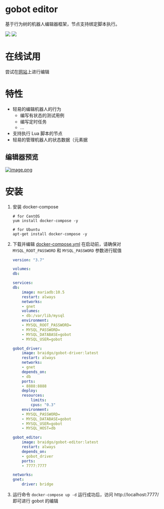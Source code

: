 # gobot editor
基于行为树的机器人编辑器框架，节点支持绑定脚本执行。


[![](https://img.shields.io/badge/%E6%96%87%E6%A1%A3-Doc-2ca5e0?style=flat&logo=github)](https://docs.gobot.fun/)
[![](https://img.shields.io/badge/Trello-Todo-2ca5e0?style=flat&logo=trello)](https://trello.com/b/8eDZ6h7n/)


# 在线试用
尝试在[网站](http://1.117.168.37:7777/)上进行编辑 

# 特性
* 轻易的编辑机器人的行为
    * 编写有状态的测试用例
    * 编写定时任务
    * ...
* 支持执行 Lua 脚本的节点
* 轻易的管理机器人的状态数据（元素据

## 编辑器预览
[![image.png](https://i.postimg.cc/FFcBHwg5/image.png)](https://postimg.cc/5j43P7Rn)

# 安装
1. 安装 docker-compose
    ```shell
    # for CentOS
    yum install docker-compose -y

    # for Ubuntu
    apt-get install docker-compose -y
    ```

2. 下载并编辑 [docker-compose.yml](https://github.com/pojol/gobot-driver/blob/develop/docker-compose.yml) 在启动前，请确保对 `MYSQL_ROOT_PASSWORD` 和 `MYSQL_PASSWORD` 参数进行赋值

    ```yaml
    version: "3.7"

    volumes:
    db:

    services:
    db:
        image: mariadb:10.5
        restart: always
        networks:
        - gnet
        volumes:
        - db:/var/lib/mysql
        environment:
        - MYSQL_ROOT_PASSWORD=
        - MYSQL_PASSWORD=
        - MYSQL_DATABASE=gobot
        - MYSQL_USER=gobot

    gobot_driver:
        image: braidgo/gobot-driver:latest
        restart: always
        networks:
        - gnet
        depends_on:
        - db
        ports:
        - 8888:8888
        deploy:
        resources:
            limits:
            cpus: "0.3"
        environment:
        - MYSQL_PASSWORD=
        - MYSQL_DATABASE=gobot
        - MYSQL_USER=gobot
        - MYSQL_HOST=db

    gobot_editor:
        image: braidgo/gobot-editor:latest
        restart: always
        depends_on:
        - gobot_driver
        ports:
        - 7777:7777

    networks:
    gnet:
        driver: bridge
    ```
3. 运行命令 `docker-compose up -d` 运行成功后，访问 http://localhost:7777/ 即可进行 gobot 的编辑
